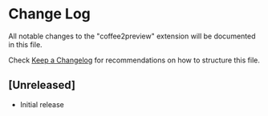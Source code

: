 # Change Log
All notable changes to the "coffee2preview" extension will be documented in this file.

Check [Keep a Changelog](http://keepachangelog.com/) for recommendations on how to structure this file.

## [Unreleased]
- Initial release